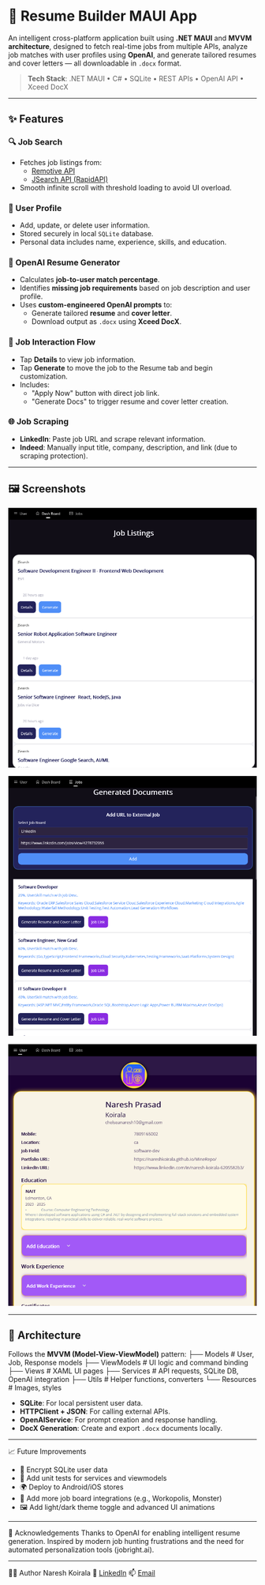# 📄 Resume Builder MAUI App

An intelligent cross-platform application built using **.NET MAUI** and **MVVM architecture**, designed to fetch real-time jobs from multiple APIs, analyze job matches with user profiles using **OpenAI**, and generate tailored resumes and cover letters — all downloadable in `.docx` format.

> **Tech Stack**: .NET MAUI • C# • SQLite • REST APIs • OpenAI API • Xceed DocX

---

## ✨ Features

### 🔍 Job Search
- Fetches job listings from:
  - [Remotive API](https://remotive.io/api-documentation)
  - [JSearch API (RapidAPI)](https://rapidapi.com/)
- Smooth infinite scroll with threshold loading to avoid UI overload.

### 👤 User Profile
- Add, update, or delete user information.
- Stored securely in local `SQLite` database.
- Personal data includes name, experience, skills, and education.

### 🧠 OpenAI Resume Generator
- Calculates **job-to-user match percentage**.
- Identifies **missing job requirements** based on job description and user profile.
- Uses **custom-engineered OpenAI prompts** to:
  - Generate tailored **resume** and **cover letter**.
  - Download output as `.docx` using **Xceed DocX**.

### 📄 Job Interaction Flow
- Tap **Details** to view job information.
- Tap **Generate** to move the job to the Resume tab and begin customization.
- Includes:
  - "Apply Now" button with direct job link.
  - "Generate Docs" to trigger resume and cover letter creation.

### 🌐 Job Scraping
- **LinkedIn**: Paste job URL and scrape relevant information.
- **Indeed**: Manually input title, company, description, and link (due to scraping protection).

---

## 🖼️ Screenshots
![Main DashBoard Tab](Resume%20Builder%20Pictures/DashBoard.png)

![Job Generating Tab](Resume%20Builder%20Pictures/JobGenTab.png)

![User Setting Tab](Resume%20Builder%20Pictures/UserTab.png)

---

## 🧱 Architecture

Follows the **MVVM (Model-View-ViewModel)** pattern:
├── Models # User, Job, Response models
├── ViewModels # UI logic and command binding
├── Views # XAML UI pages
├── Services # API requests, SQLite DB, OpenAI integration
├── Utils # Helper functions, converters
└── Resources # Images, styles

- **SQLite**: For local persistent user data.
- **HTTPClient + JSON**: For calling external APIs.
- **OpenAIService**: For prompt creation and response handling.
- **DocX Generation**: Create and export `.docx` documents locally.

---

📈 Future Improvements
- 🔐 Encrypt SQLite user data
- 🧪 Add unit tests for services and viewmodels
- 🌍 Deploy to Android/iOS stores
- 🧩 Add more job board integrations (e.g., Workopolis, Monster)
- 🖼️ Add light/dark theme toggle and advanced UI animations

---

🙌 Acknowledgements
Thanks to OpenAI for enabling intelligent resume generation.
Inspired by modern job hunting frustrations and the need for automated personalization tools (jobright.ai).

---

🧑‍💻 Author
Naresh Koirala
💼 [LinkedIn](www.linkedin.com/in/naresh-koirala-6205582b3)
📫 [Email](mailto:chelseanaresh10@gmail.com)



